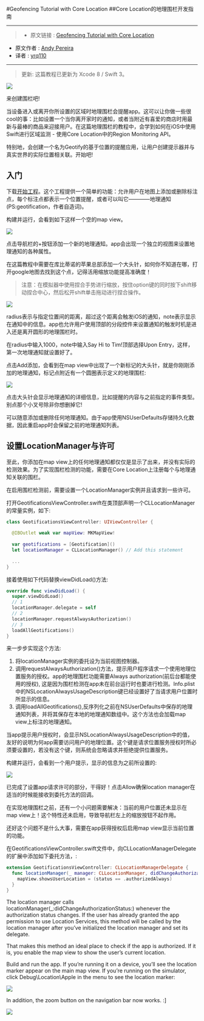 #Geofencing Tutorial with Core Location
##Core Location的地理围栏开发指南

***

>* 原文链接 : [Geofencing Tutorial with Core Location](https://www.raywenderlich.com/136165/core-location-geofencing-tutorial)
* 原文作者 : [Andy Pereira](https://www.raywenderlich.com/u/macandyp)
* 译者 : [yrq110](https://github.com/yrq110)

***

>更新: 这篇教程已更新为 Xcode 8 / Swift 3。

![](https://cdn2.raywenderlich.com/wp-content/uploads/2016/09/Geofencing-feature-250x250.png)

来创建围栏吧!

当设备进入或离开你所设置的区域时地理围栏会提醒app。这可以让你做一些很cool的事：比如设置一个当你离开家时的通知，或者当附近有喜爱的商店时用最新与最棒的商品来迎接用户。在这篇地理围栏的教程中，会学到如何在iOS中使用Swift进行区域监测 - 使用Core Location中的Region Monitoring API。

特别地，会创建一个名为Geotify的基于位置的提醒应用，让用户创建提示器并与真实世界的实际位置相关联。开始吧!

## 入门

下载[开始工程](https://koenig-media.raywenderlich.com/uploads/2016/09/Geotify-Starter-1.zip)。这个工程提供一个简单的功能：允许用户在地图上添加或删除标注点，每个标注点都表示一个位置提醒，或者可以叫它————地理通知(PS:geotification，作者自造词)。

构建并运行，会看到如下这样一个空的map view。

![](https://cdn5.raywenderlich.com/wp-content/uploads/2016/06/GeoInitial-281x500.png)

点击导航栏的+按钮添加一个新的地理通知。app会出现一个独立的视图来设置地理通知的各种属性。

在这篇教程中需要在库比蒂诺的苹果总部添加一个大头针，如何你不知道在哪，打开google地图去找到这个点，记得活用缩放功能提高准确度！

> 注意：在模拟器中使用捏合手势进行缩放，按住option键的同时按下shift移动捏合中心，然后松开shift单击拖动进行捏合操作。

![](https://cdn4.raywenderlich.com/wp-content/uploads/2016/06/GeoLooking-Around-281x500.png)

radius表示与指定位置间的距离，超过这个距离会触发iOS的通知，note表示显示在通知中的信息。app也允许用户使用顶部的分段控件来设置通知的触发时机是进入还是离开圆形的地理围栏时。

在radius中输入1000，note中输入Say Hi to Tim!顶部选择Upon Entry，这样，第一次地理通知就设置好了。

点击Add添加，会看到在map view中出现了一个新标记的大头针，就是你刚刚添加的地理通知，标记点附近有一个圆圈表示定义的地理围栏:

![](https://cdn5.raywenderlich.com/wp-content/uploads/2016/06/Geo-Say-Hi-281x500.png)

点击大头针会显示地理通知的详细信息，比如提醒的内容与之前指定的事件类型。别点那个小叉号除非你想删掉它!

可以随意添加或删除任何地理通知。由于app使用NSUserDefaults存储持久化数据，因此重启app时会保留之前的地理通知列表。

## 设置LocationManager与许可

至此，你添加在map view上的任何地理通知都仅仅是显示了出来，并没有实际的检测效果。为了实现围栏检测的功能，需要在Core Location上注册每个与地理通知关联的围栏。

在启用围栏检测前，需要设置一个LocationManager实例并且请求到一些许可。

打开GeotificationsViewController.swift在类顶部声明一个CLLocationManager的常量实例，如下:

```swift
class GeotificationsViewController: UIViewController {
 
  @IBOutlet weak var mapView: MKMapView!
 
  var geotifications = [Geotification]()
  let locationManager = CLLocationManager() // Add this statement
 
  ...
}
```

接着使用如下代码替换viewDidLoad()方法:

```swift
override func viewDidLoad() {
  super.viewDidLoad()
  // 1
  locationManager.delegate = self
  // 2
  locationManager.requestAlwaysAuthorization()
  // 3
  loadAllGeotifications()
}
```

来一步步实现这个方法:

1. 将locationManager实例的委托设为当前视图控制器。
2. 调用requestAlwaysAuthorization()方法，提示用户程序请求一个使用地理位置服务的授权。app的地理围栏功能需要Always authorization(前后台都能使用的授权), 这是因为围栏检测在app未在前台运行时也要进行检测。Info.plist中的NSLocationAlwaysUsageDescription键已经设置好了当请求用户位置时所显示的信息。
3. 调用loadAllGeotifications(),反序列化之前在NSUserDefaults中保存的地理通知列表，并将其保存在本地的地理通知数组中。这个方法也会加载map view上标注的地理通知。

当app提示用户授权时，会显示NSLocationAlwaysUsageDescription中的值，友好的说明为何app需要访问用户的地理位置。这个键是请求位置服务授权时所必须要设置的，若没有这个键，则系统会忽略请求并拒绝提供位置服务。

构建并运行，会看到一个用户提示，显示的信息为之前所设置的:

![](https://cdn4.raywenderlich.com/wp-content/uploads/2016/06/GeoLocationWhenNotUsing-281x500.png)

已完成了设置app请求许可的部分，干得好！点击Allow确保location manager在适当的时候能接收到委托方法的回调。

在实现地理围栏之前，还有一个小问题需要解决：当前的用户位置还未显示在map view上！这个特性还未启用，导致导航栏左上的缩放按钮不起作用。

还好这个问题不是什么大事，需要在app获得授权后启用map view显示当前位置的功能。

在GeotificationsViewController.swift文件中，向CLLocationManagerDelegate的扩展中添加如下委托方法，:

```swift
extension GeotificationsViewController: CLLocationManagerDelegate {
  func locationManager(_ manager: CLLocationManager, didChangeAuthorization status: CLAuthorizationStatus) {
    mapView.showsUserLocation = (status == .authorizedAlways)
  }
}
```

The location manager calls locationManager(\_:didChangeAuthorizationStatus:) whenever the authorization status changes. If the user has already granted the app permission to use Location Services, this method will be called by the location manager after you’ve initialized the location manager and set its delegate.

That makes this method an ideal place to check if the app is authorized. If it is, you enable the map view to show the user’s current location.

Build and run the app. If you’re running it on a device, you’ll see the location marker appear on the main map view. If you’re running on the simulator, click Debug\Location\Apple in the menu to see the location marker:

![](https://cdn3.raywenderlich.com/wp-content/uploads/2016/06/GeoLocationFar-281x500.png)

In addition, the zoom button on the navigation bar now works. :]

![](https://cdn3.raywenderlich.com/wp-content/uploads/2016/06/GeoLocationZoomed-281x500.png)
